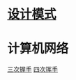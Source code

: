 # [设计模式](https://github.com/cyyuz/Note/blob/master/%E8%AE%BE%E8%AE%A1%E6%A8%A1%E5%BC%8F.md)

# 计算机网络

[三次握手](https://github.com/cyyuz/Note/blob/master/%E8%AE%A1%E7%AE%97%E6%9C%BA%E7%BD%91%E7%BB%9C.md) [四次挥手](https://github.com/cyyuz/Note/blob/master/%E8%AE%A1%E7%AE%97%E6%9C%BA%E7%BD%91%E7%BB%9C.md)
